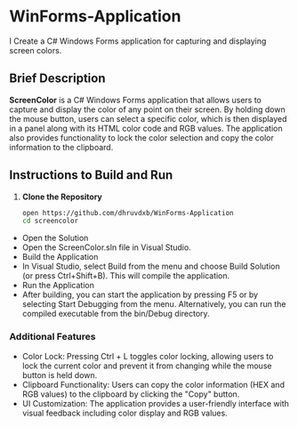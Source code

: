 # WinForms-Application
I Create a C# Windows Forms application for capturing and displaying screen colors.

## Brief Description

**ScreenColor** is a C# Windows Forms application that allows users to capture and display the color of any point on their screen. 
By holding down the mouse button, users can select a specific color, which is then displayed in a panel along with its HTML color code and RGB values. 
The application also provides functionality to lock the color selection and copy the color information to the clipboard.

## Instructions to Build and Run

1. **Clone the Repository**
   ```bash
   open https://github.com/dhruvdxb/WinForms-Application
   cd screencolor
- Open the Solution
- Open the ScreenColor.sln file in Visual Studio.
- Build the Application
- In Visual Studio, select Build from the menu and choose Build Solution (or press Ctrl+Shift+B). This will compile the application.
- Run the Application
- After building, you can start the application by pressing F5 or by selecting Start Debugging from the menu. Alternatively, you can run the compiled executable from the bin/Debug directory.

### Additional Features
- Color Lock: Pressing Ctrl + L toggles color locking, allowing users to lock the current color and prevent it from changing while the mouse button is held down.
- Clipboard Functionality: Users can copy the color information (HEX and RGB values) to the clipboard by clicking the "Copy" button.
- UI Customization: The application provides a user-friendly interface with visual feedback including color display and RGB values.
